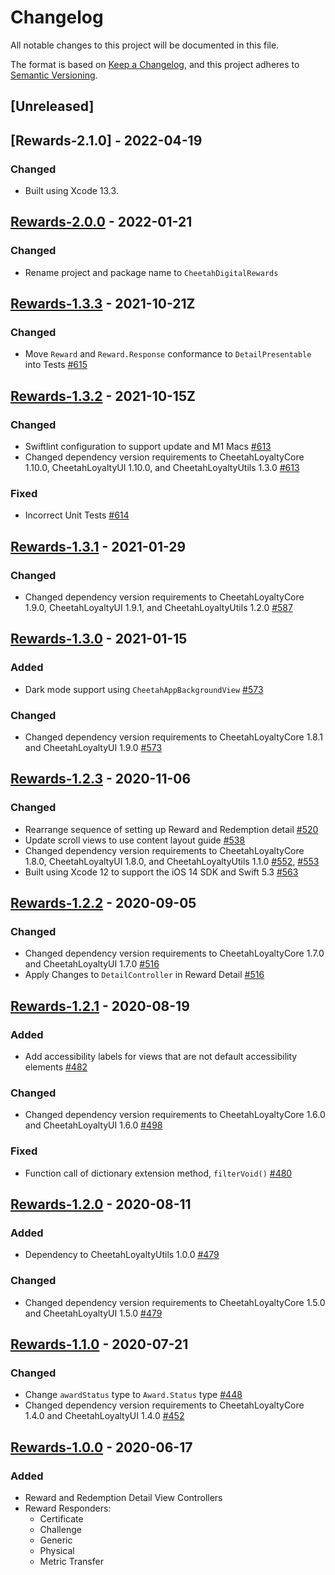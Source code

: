 # Changelog
All notable changes to this project will be documented in this file.

The format is based on [Keep a Changelog](https://keepachangelog.com/en/1.0.0/),
and this project adheres to [Semantic Versioning](https://semver.org/spec/v2.0.0.html).

## [Unreleased]

## [Rewards-2.1.0] - 2022-04-19
### Changed
- Built using Xcode 13.3.

## [Rewards-2.0.0] - 2022-01-21
### Changed
- Rename project and package name to `CheetahDigitalRewards`

[Rewards-2.0.0]: https://github.com/LoyalSphere/cheetah-loyalty-ios-sdk/milestone/99?closed=1

## [Rewards-1.3.3] - 2021-10-21Z
### Changed
- Move `Reward` and `Reward.Response` conformance to `DetailPresentable` into Tests [#615]

[#615]: https://github.com/LoyalSphere/cheetah-loyalty-ios-sdk/pull/615
[Rewards-1.3.3]: https://github.com/LoyalSphere/cheetah-loyalty-ios-sdk/milestone/98?closed=1

## [Rewards-1.3.2] - 2021-10-15Z
### Changed
- Swiftlint configuration to support update and M1 Macs [#613]
- Changed dependency version requirements to CheetahLoyaltyCore 1.10.0, CheetahLoyaltyUI 1.10.0, and CheetahLoyaltyUtils 1.3.0 [#613]

### Fixed
- Incorrect Unit Tests [#614]

[#613]: https://github.com/LoyalSphere/cheetah-loyalty-ios-sdk/pull/613
[#614]: https://github.com/LoyalSphere/cheetah-loyalty-ios-sdk/pull/614
[Rewards-1.3.2]: https://github.com/LoyalSphere/cheetah-loyalty-ios-sdk/milestone/97?closed=1

## [Rewards-1.3.1] - 2021-01-29

### Changed
- Changed dependency version requirements to CheetahLoyaltyCore 1.9.0, CheetahLoyaltyUI 1.9.1, and CheetahLoyaltyUtils 1.2.0 [#587]

[#587]: https://github.com/LoyalSphere/cheetah-loyalty-ios-sdk/pull/587
[Rewards-1.3.1]: https://github.com/LoyalSphere/cheetah-loyalty-ios-sdk/milestone/83?closed=1

## [Rewards-1.3.0] - 2021-01-15

### Added
- Dark mode support using `CheetahAppBackgroundView` [#573]

### Changed
- Changed dependency version requirements to CheetahLoyaltyCore 1.8.1 and CheetahLoyaltyUI 1.9.0 [#573]

[#573]: https://github.com/LoyalSphere/cheetah-loyalty-ios-sdk/pull/573
[Rewards-1.3.0]: https://github.com/LoyalSphere/cheetah-loyalty-ios-sdk/milestone/75?closed=1

## [Rewards-1.2.3] - 2020-11-06
### Changed
- Rearrange sequence of setting up Reward and Redemption detail [#520]
- Update scroll views to use content layout guide [#538]
- Changed dependency version requirements to CheetahLoyaltyCore 1.8.0, CheetahLoyaltyUI 1.8.0, and CheetahLoyaltyUtils 1.1.0 [#552], [#553]
- Built using Xcode 12 to support the iOS 14 SDK and Swift 5.3 [#563]

[#520]: https://github.com/LoyalSphere/cheetah-loyalty-ios-sdk/pull/520
[#538]: https://github.com/LoyalSphere/cheetah-loyalty-ios-sdk/pull/538
[#552]: https://github.com/LoyalSphere/cheetah-loyalty-ios-sdk/pull/552
[#553]: https://github.com/LoyalSphere/cheetah-loyalty-ios-sdk/pull/553
[#563]: https://github.com/LoyalSphere/cheetah-loyalty-ios-sdk/pull/563
[Rewards-1.2.3]: https://github.com/LoyalSphere/cheetah-loyalty-ios-sdk/milestone/61?closed=1

## [Rewards-1.2.2] - 2020-09-05
### Changed
- Changed dependency version requirements to CheetahLoyaltyCore 1.7.0 and CheetahLoyaltyUI 1.7.0 [#516]
- Apply Changes to `DetailController` in Reward Detail [#516]

[#516]: https://github.com/LoyalSphere/cheetah-loyalty-ios-sdk/pull/516
[Rewards-1.2.2]: https://github.com/LoyalSphere/cheetah-loyalty-ios-sdk/milestone/59?closed=1

## [Rewards-1.2.1] - 2020-08-19
### Added
- Add accessibility labels for views that are not default accessibility elements [#482]

### Changed
- Changed dependency version requirements to CheetahLoyaltyCore 1.6.0 and CheetahLoyaltyUI 1.6.0 [#498]

### Fixed
- Function call of dictionary extension method, `filterVoid()` [#480]

[#480]: https://github.com/LoyalSphere/cheetah-loyalty-ios-sdk/pull/480
[#482]: https://github.com/LoyalSphere/cheetah-loyalty-ios-sdk/pull/482
[#498]: https://github.com/LoyalSphere/cheetah-loyalty-ios-sdk/pull/498
[Rewards-1.2.1]: https://github.com/LoyalSphere/cheetah-loyalty-ios-sdk/milestone/46?closed=1

## [Rewards-1.2.0] - 2020-08-11
### Added
- Dependency to CheetahLoyaltyUtils 1.0.0 [#479]
### Changed
- Changed dependency version requirements to CheetahLoyaltyCore 1.5.0 and CheetahLoyaltyUI 1.5.0 [#479]

[#479]: https://github.com/LoyalSphere/cheetah-loyalty-ios-sdk/pull/479
[Rewards-1.2.0]: https://github.com/LoyalSphere/cheetah-loyalty-ios-sdk/milestone/45?closed=1

## [Rewards-1.1.0] - 2020-07-21
### Changed
- Change `awardStatus` type to `Award.Status` type [#448]
- Changed dependency version requirements to CheetahLoyaltyCore 1.4.0 and CheetahLoyaltyUI 1.4.0 [#452]

[#448]: https://github.com/LoyalSphere/cheetah-loyalty-ios-sdk/pull/448
[#452]: https://github.com/LoyalSphere/cheetah-loyalty-ios-sdk/pull/452
[Rewards-1.1.0]: https://github.com/LoyalSphere/cheetah-loyalty-ios-sdk/milestone/36?closed=1

## [Rewards-1.0.0] - 2020-06-17

### Added
- Reward and Redemption Detail View Controllers
- Reward Responders:
	- Certificate
	- Challenge
	- Generic
	- Physical
	- Metric Transfer

[Rewards-1.0.0]: https://github.com/LoyalSphere/cheetah-loyalty-ios-sdk/milestone/25?closed=1

